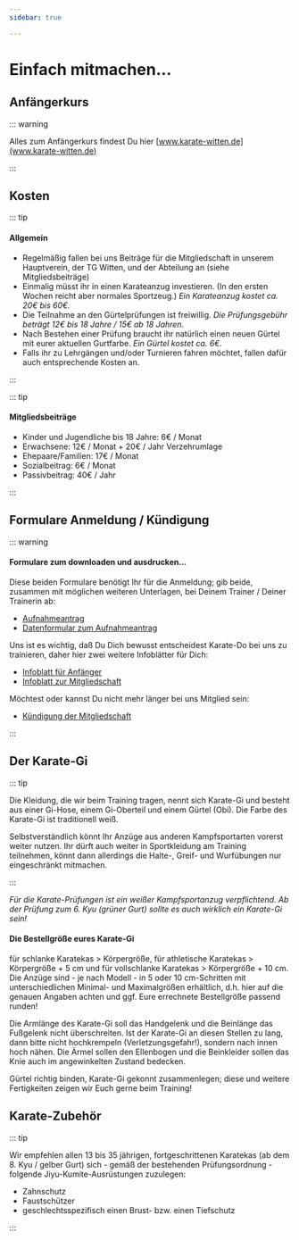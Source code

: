 ```yaml
---
sidebar: true

---
```

# Einfach mitmachen...

## Anfängerkurs

::: warning

Alles zum Anfängerkurs findest Du hier [www.karate-witten.de](www.karate-witten.de)

:::

## Kosten

::: tip

#### Allgemein

* Regelmäßig fallen bei uns Beiträge für die Mitgliedschaft in unserem Hauptverein, der TG Witten, und der Abteilung an (siehe Mitgliedsbeiträge)
* Einmalig müsst ihr in einen Karateanzug investieren. (In den ersten Wochen reicht aber normales Sportzeug.) _Ein Karateanzug kostet ca. 20€ bis 60€._
* Die Teilnahme an den Gürtelprüfungen ist freiwillig. _Die Prüfungsgebühr beträgt 12€ bis 18 Jahre / 15€ ab 18 Jahren._
* Nach Bestehen einer Prüfung braucht ihr natürlich einen neuen Gürtel mit eurer aktuellen Gurtfarbe. _Ein Gürtel kostet ca. 6€._
* Falls ihr zu Lehrgängen und/oder Turnieren fahren möchtet, fallen dafür auch entsprechende Kosten an.

:::

::: tip

#### Mitgliedsbeiträge

* Kinder und Jugendliche bis 18 Jahre: 6€ / Monat
* Erwachsene: 12€ / Monat + 20€ / Jahr Verzehrumlage
* Ehepaare/Familien: 17€ / Monat
* Sozialbeitrag: 6€ / Monat
* Passivbeitrag: 40€ / Jahr

:::

## Formulare Anmeldung / Kündigung

::: warning

#### Formulare zum downloaden und ausdrucken...

Diese beiden Formulare benötigt Ihr für die Anmeldung; gib beide, zusammen mit möglichen weiteren Unterlagen, bei Deinem Trainer / Deiner Trainerin ab:

* <a href='/media/TGW-Aufnahmeantrag.pdf' target='_blank'>Aufnahmeantrag</a>
* <a href='/media/TGW-Karate-Datenformular.pdf' target='_blank'>Datenformular zum Aufnahmeantrag</a>

Uns ist es wichtig, daß Du Dich bewusst entscheidest Karate-Do bei uns zu trainieren, daher hier zwei weitere Infoblätter für Dich:

* <a href='/media/TGW-Karate-Info-Anfaenger.pdf' target='_blank'>Infoblatt für Anfänger</a>
* <a href='/media/TGW-Karate-Infoblatt.pdf' target='_blank'>Infoblatt zur Mitgliedschaft</a>

Möchtest oder kannst Du nicht mehr länger bei uns Mitglied sein:

* <a href='/media/TGW-Kündigung-der-Mitgliedschaft.pdf' target='_blank'>Kündigung der Mitgliedschaft</a>

:::

## Der Karate-Gi

::: tip

Die Kleidung, die wir beim Training tragen, nennt sich Karate-Gi und besteht aus einer Gi-Hose, einem Gi-Oberteil und einem Gürtel (Obi). Die Farbe des Karate-Gi ist traditionell weiß.

Selbstverständlich könnt Ihr Anzüge aus anderen Kampfsportarten vorerst weiter nutzen. Ihr dürft auch weiter in Sportkleidung am Training teilnehmen, könnt dann allerdings die Halte-, Greif- und Wurfübungen nur eingeschränkt mitmachen.

:::

_Für die Karate-Prüfungen ist ein weißer Kampfsportanzug verpflichtend. Ab der Prüfung zum 6. Kyu (grüner Gurt) sollte es auch wirklich ein Karate-Gi sein!_

#### Die Bestellgröße eures Karate-Gi

für schlanke Karatekas > Körpergröße, für athletische Karatekas > Körpergröße + 5 cm und für vollschlanke Karatekas > Körpergröße + 10 cm. Die Anzüge sind - je nach Modell - in 5 oder 10 cm-Schritten mit unterschiedlichen Minimal- und Maximalgrößen erhältlich, d.h. hier auf die genauen Angaben achten und ggf. Eure errechnete Bestellgröße passend runden!

Die Armlänge des Karate-Gi soll das Handgelenk und die Beinlänge das Fußgelenk nicht überschreiten. Ist der Karate-Gi an diesen Stellen zu lang, dann bitte nicht hochkrempeln (Verletzungsgefahr!), sondern nach innen hoch nähen. Die Ärmel sollen den Ellenbogen und die Beinkleider sollen das Knie auch im angewinkelten Zustand bedecken.

Gürtel richtig binden, Karate-Gi gekonnt zusammenlegen; diese und weitere Fertigkeiten zeigen wir Euch gerne beim Training!

## Karate-Zubehör

::: tip

Wir empfehlen allen 13 bis 35 jährigen, fortgeschrittenen Karatekas (ab dem 8. Kyu / gelber Gurt) sich - gemäß der bestehenden Prüfungsordnung - folgende Jiyu-Kumite-Ausrüstungen zuzulegen:

* Zahnschutz
* Faustschützer
* geschlechtsspezifisch einen Brust- bzw. einen Tiefschutz

:::

<fussnote />